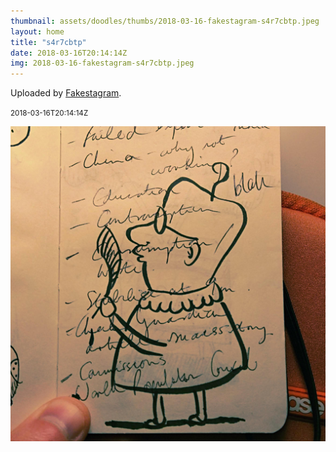 ```yaml
---
thumbnail: assets/doodles/thumbs/2018-03-16-fakestagram-s4r7cbtp.jpeg
layout: home
title: "s4r7cbtp"
date: 2018-03-16T20:14:14Z
img: 2018-03-16-fakestagram-s4r7cbtp.jpeg
---
```


Uploaded by [Fakestagram](https://github.com/opyate/fakestagram).

<small>2018-03-16T20:14:14Z</small>

![Uploaded by Fakestagram](assets/doodles/original/2018-03-16-fakestagram-s4r7cbtp.jpeg)
